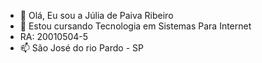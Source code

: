 - 👋 Olá, Eu sou a Júlia de Paiva Ribeiro
- 🌱 Estou cursando Tecnologia em Sistemas Para Internet 
- RA: 20010504-5
- 📫 São José do rio Pardo - SP


